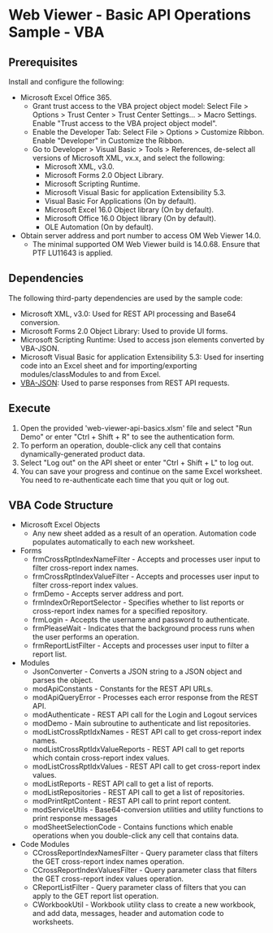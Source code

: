 # Web Viewer - Basic API Operations Sample - VBA

## Prerequisites

Install and configure the following:

  * Microsoft Excel Office 365.
    * Grant trust access to the VBA project object model: Select File > Options > Trust Center > Trust Center Settings... > Macro Settings. Enable "Trust access to the VBA project object model".
    * Enable the Developer Tab: Select File > Options > Customize Ribbon. Enable "Developer" in Customize the Ribbon.
    * Go to Developer > Visual Basic > Tools > References, de-select all versions of Microsoft XML, vx.x, and select the following:
      * Microsoft XML, v3.0.
      * Microsoft Forms 2.0 Object Library.
      * Microsoft Scripting Runtime.
      * Microsoft Visual Basic for application Extensibility 5.3.
      * Visual Basic For Applications (On by default).
      * Microsoft Excel 16.0 Object library (On by default).
      * Microsoft Office 16.0 Object library (On by default).
      * OLE Automation (On by default).
  * Obtain server address and port number to access OM Web Viewer 14.0.
      * The minimal supported OM Web Viewer build is 14.0.68. Ensure that PTF LU11643 is applied. 
  
## Dependencies

The following third-party dependencies are used by the sample code:

  * Microsoft XML, v3.0: Used for REST API processing and Base64 conversion.
  * Microsoft Forms 2.0 Object Library: Used to provide UI forms.
  * Microsoft Scripting Runtime: Used to access json elements converted by VBA-JSON.
  * Microsoft Visual Basic for application Extensibility 5.3: Used for inserting code into an Excel sheet and for importing/exporting modules/classModules to and from Excel.
  * [VBA-JSON](https://github.com/VBA-tools/VBA-JSON/releases/tag/v2.3.0): Used to parse responses from REST API requests.

## Execute

1. Open the provided 'web-viewer-api-basics.xlsm' file and select "Run Demo" or enter "Ctrl + Shift + R" to see the authentication form.
2. To perform an operation, double-click any cell that contains dynamically-generated product data.
3. Select "Log out" on the API sheet or enter "Ctrl + Shift + L" to log out.
4. You can save your progress and continue on the same Excel worksheet. You need to re-authenticate each time that you quit or log out.
        
## VBA Code Structure

  * Microsoft Excel Objects
    * Any new sheet added as a result of an operation. Automation code populates automatically to each new worksheet.
  * Forms
    * frmCrossRptIndexNameFilter - Accepts and processes user input to filter cross-report index names.
    * frmCrossRptIndexValueFilter - Accepts and processes user input to filter cross-report index values.
    * frmDemo - Accepts server address and port.
    * frmIndexOrReportSelector - Specifies whether to list reports or cross-report index names for a specified repository.
    * frmLogin - Accepts the username and password to authenticate.
    * frmPleaseWait - Indicates that the background process runs when the user performs an operation.
    * frmReportListFilter - Accepts and processes user input to filter a report list.
  * Modules
    * JsonConverter - Converts a JSON string to a JSON object and parses the object.
    * modApiConstants - Constants for the REST API URLs.
    * modApiQueryError - Processes each error response from the REST API.
    * modAuthenticate - REST API call for the Login and Logout services
    * modDemo - Main subroutine to authenticate and list repositories.
    * modListCrossRptIdxNames - REST API call to get cross-report index names.
    * modListCrossRptIdxValueReports - REST API call to get reports which contain cross-report index values.
    * modListCrossRptIdxValues - REST API call to get cross-report index values.
    * modListReports - REST API call to get a list of reports.
    * modListRepositories - REST API call to get a list of repositories.
    * modPrintRptContent - REST API call to print report content.
    * modServiceUtils - Base64-conversion utilities and utility functions to print response messages
    * modSheetSelectionCode - Contains functions which enable operations when you double-click any cell that contains data.
  * Code Modules
    * CCrossReportIndexNamesFilter - Query parameter class that filters the GET cross-report index names operation.
    * CCrossReportIndexValuesFilter - Query parameter class that filters the GET cross-report index values operation.
    * CReportListFilter - Query parameter class of filters that you can apply to the GET report list operation.
    * CWorkbookUtil - Workbook utility class to create a new workbook, and add data, messages, header and automation code to worksheets.
